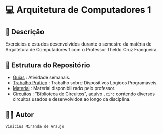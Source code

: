 # 💻 Arquitetura de Computadores 1

## 📃 Descrição

Exercícios e estudos desenvolvidos durante o semestre da matéria de Arquitetura de Computadores 1 com o Professor 
Theldo Cruz Franqueira.

## 📑 Estrutura do Repositório

- [Guias](/ACs/AC_I/Guias/) : Atividade semanais.
- [Trabalho Prático](/ACs/AC_I/Trabalho_01/) : Trabalho sobre Dispositivos Lógicos Programáveis.
- [Material](/ACs/AC_I/Material/) : Material disponibilizado pelo professor.
- [Circuitos](/ACs/AC_I/Circuitos/) : "Biblioteca de Circuitos", aquivo `.circ` contendo diversos circuitos usados e desenvolvidos ao longo da disciplina.

## 👨‍💻 Autor

`Vinícius Miranda de Araujo`
